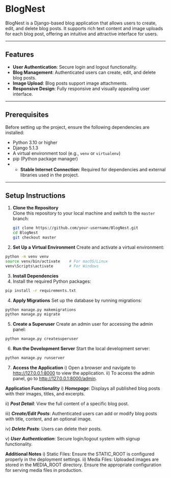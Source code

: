 # BlogNest

BlogNest is a Django-based blog application that allows users to create, edit, and delete blog posts. It supports rich text content and image uploads for each blog post, offering an intuitive and attractive interface for users.

---

## Features
- **User Authentication**: Secure login and logout functionality.
- **Blog Management**: Authenticated users can create, edit, and delete blog posts.
- **Image Upload**: Blog posts support image attachments.
- **Responsive Design**: Fully responsive and visually appealing user interface.

---

## Prerequisites
Before setting up the project, ensure the following dependencies are installed:
- Python 3.10 or higher
- Django 5.1.3
- A virtual environment tool (e.g., `venv` or `virtualenv`)
- pip (Python package manager)
- - **Stable Internet Connection**: Required for dependencies and external libraries used in the project.

---

## Setup Instructions

1. **Clone the Repository**  
   Clone this repository to your local machine and switch to the `master` branch:
   ```bash
   git clone https://github.com/your-username/BlogNest.git
   cd BlogNest
   git checkout master
   ```
   
2. **Set Up a Virtual Environment**
Create and activate a virtual environment:
```bash
python -m venv venv
source venv/bin/activate    # For macOS/Linux
venv\Scripts\activate       # For Windows
```

3. **Install Dependencies**
4. Install the required Python packages:
```bash
pip install -r requirements.txt
```

4. **Apply Migrations**
Set up the database by running migrations:
```bash
python manage.py makemigrations
python manage.py migrate
```

5. **Create a Superuser**
Create an admin user for accessing the admin panel:
```bash
python manage.py createsuperuser
```

6. **Run the Development Server**
Start the local development server:
```bash
python manage.py runserver
```

7. **Access the Application**
 i)   Open a browser and navigate to http://127.0.0.1:8000 to view the application.
 ii)  To access the admin panel, go to http://127.0.0.1:8000/admin.


**Application Functionality**
  i) ***Homepage***: Displays all published blog posts with their images, titles, and excerpts.
  
  ii) ***Post Detail***: View the full content of a specific blog post.
  
  iii) ***Create/Edit Posts***: Authenticated users can add or modify blog posts with title, content, and an optional image.
  
  iv) ***Delete Posts***: Users can delete their posts.
  
  v) ***User Authentication***: Secure login/logout system with signup functionality.

**Additional Notes**
    i) Static Files: Ensure the STATIC_ROOT is configured properly in the deployment settings.
    ii) Media Files: Uploaded images are stored in the MEDIA_ROOT directory. Ensure the appropriate configuration for serving media files in production.




